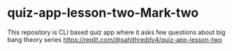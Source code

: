# quiz-app-lesson-two-Mark-two
This repository is CLI based quiz app where it asks few questions about big bang theory series
https://replit.com/@sahithreddy4/quiz-app-lesson-two
